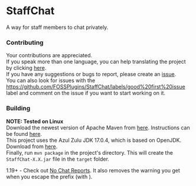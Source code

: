 # StaffChat
A way for staff members to chat privately.

### Contributing
Your contributions are appreciated.  
If you speak more than one language, you can help translating the project by clicking [here](https://crwd.in/foss-staffchat).  
If you have any suggestions or bugs to report, please create an [issue](https://github.com/FOSSPlugins/StaffChat/issues).  
You can also look for issues with the https://github.com/FOSSPlugins/StaffChat/labels/good%20first%20issue label and comment on the issue if you want to start working on it.

### Building
**NOTE: Tested on Linux**  
Download the newest version of Apache Maven from [here](https://maven.apache.org/download.cgi). Instructions can be found [here](https://maven.apache.org/install.html).  
This project uses the Azul Zulu JDK 17.0.4, which is based on OpenJDK. Download from [here](https://www.azul.com/downloads/?version=java-17-lts&package=jdk).  
Finally, run `mvn package` in the project's directory. This will create the `StaffChat-X.X.jar` file in the `target` folder.

1.19+ - Check out [No Chat Reports](https://www.curseforge.com/minecraft/mc-mods/no-chat-reports). It also removes the warning you get when you escape the prefix (with \).
